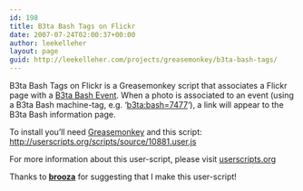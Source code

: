 ```yaml
---
id: 198
title: B3ta Bash Tags on Flickr
date: 2007-07-24T02:00:37+00:00
author: leekelleher
layout: page
guid: http://leekelleher.com/projects/greasemonkey/b3ta-bash-tags/
---
```

B3ta Bash Tags on Flickr is a Greasemonkey script that associates a Flickr page with a [B3ta Bash Event](http://www.b3ta.com/calendar/). When a photo is associated to an event (using a B3ta Bash machine-tag, e.g. &#8216;[b3ta:bash=7477](http://www.flickr.com/photos/tags/b3ta%3Abash%3D7477/)&#8216;), a link will appear to the B3ta Bash information page.

To install you&#8217;ll need [Greasemonkey](https://addons.mozilla.org/en-US/firefox/addon/748) and this script: <http://userscripts.org/scripts/source/10881.user.js>

For more information about this user-script, please visit [userscripts.org](http://userscripts.org/scripts/show/10881)

Thanks to [**brooza**](http://www.b3ta.com/users/profile.php?id=37341) for suggesting that I make this user-script!